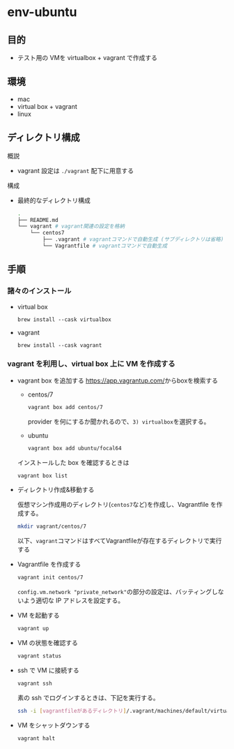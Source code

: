 # env-ubuntu

## 目的

- テスト用の VMを virtualbox + vagrant で作成する

## 環境

- mac
- virtual box + vagrant
- linux

## ディレクトリ構成

概説

- vagrant 設定は `./vagrant` 配下に用意する

構成

- 最終的なディレクトリ構成

  ```bash
  .
  ├── README.md
  └── vagrant # vagrant関連の設定を格納
      └── centos7
          ├── .vagrant # vagrantコマンドで自動生成 (サブディレクトリは省略)
          └── Vagrantfile # vagrantコマンドで自動生成
  ```

## 手順

### 諸々のインストール

- virtual box

  ```terminal
  brew install --cask virtualbox
  ```

- vagrant

  ```terminal
  brew install --cask vagrant
  ```

### vagrant を利用し、virtual box 上に VM を作成する

- vagrant box を追加する
  <https://app.vagrantup.com/>からboxを検索する

  - centos/7

    ```bash
    vagrant box add centos/7
    ```

    provider を何にするか聞かれるので、`3) virtualbox`を選択する。

  - ubuntu

    ```bash
    vagrant box add ubuntu/focal64
    ```

  インストールした box を確認するときは

  ```bash
  vagrant box list
  ```

- ディレクトリ作成&移動する

  仮想マシン作成用のディレクトリ(`centos7`など)を作成し、Vagrantfile を作成する。

  ```bash
  mkdir vagrant/centos/7
  ```

  以下、`vagrant`コマンドはすべてVagrantfileが存在するディレクトリで実行する

- Vagrantfile を作成する

  ```bash
  vagrant init centos/7
  ```

  `config.vm.network "private_network"`の部分の設定は、バッティングしないよう適切な IP アドレスを設定する。

- VM を起動する

  ```bash
  vagrant up
  ```

- VM の状態を確認する

  ```bash
  vagrant status
  ```

- ssh で VM に接続する

  ```bash
  vagrant ssh
  ```

  素の ssh でログインするときは、下記を実行する。

  ```bash
  ssh -i [vagrantfileがあるディレクトリ]/.vagrant/machines/default/virtualbox/private_key vagrant@192.168.56.10
  ```

- VM をシャットダウンする

  ```bash
  vagrant halt
  ```
